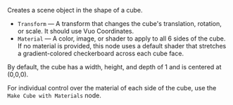 Creates a scene object in the shape of a cube.

   - `Transform` — A transform that changes the cube's translation, rotation, or scale. It should use Vuo Coordinates.
   - `Material` — A color, image, or shader to apply to all 6 sides of the cube. If no material is provided, this node uses a default shader that stretches a gradient-colored checkerboard across each cube face.

By default, the cube has a width, height, and depth of 1 and is centered at (0,0,0).

For individual control over the material of each side of the cube, use the `Make Cube with Materials` node.
